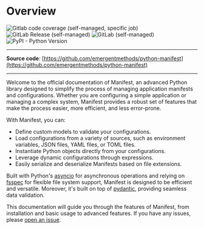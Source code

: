 # Overview

![Gitlab code coverage (self-managed, specific job)](https://img.shields.io/gitlab/pipeline-coverage/wizrds/manifest?branch=main&gitlab_url=https%3A%2F%2Fgit.freqai.cloud&job_name=unit-tests&style=flat-square)
![GitLab Release (self-managed)](https://img.shields.io/gitlab/v/release/wizrds/manifest?gitlab_url=https%3A%2F%2Fgit.freqai.cloud&include_prereleases&style=flat-square)
![GitLab (self-managed)](https://img.shields.io/gitlab/license/wizrds/manifest?gitlab_url=https%3A%2F%2Fgit.freqai.cloud&style=flat-square)
![PyPI - Python Version](https://img.shields.io/pypi/pyversions/python-manifest?style=flat-square)

---

**Source code**: [https://github.com/emergentmethods/python-manifest](https://github.com/emergentmethods/python-manifest)

---

Welcome to the official documentation of Manifest, an advanced Python library designed to simplify the process of managing application manifests and configurations. Whether you are configuring a simple application or managing a complex system, Manifest provides a robust set of features that make the process easier, more efficient, and less error-prone.

With Manifest, you can:

- Define custom models to validate your configurations.
- Load configurations from a variety of sources, such as environment variables, JSON files, YAML files, or TOML files.
- Instantiate Python objects directly from your configurations.
- Leverage dynamic configurations through expressions.
- Easily serialize and deserialize Manifests based on file extensions.

Built with Python's [asyncio](https://docs.python.org/3/library/asyncio.html) for asynchronous operations and relying on [fsspec](https://filesystem-spec.readthedocs.io/en/latest/) for flexible file system support, Manifest is designed to be efficient and versatile. Moreover, it's built on top of [pydantic](https://docs.pydantic.dev/latest/), providing seamless data validation.

This documentation will guide you through the features of Manifest, from installation and basic usage to advanced features. If you have any issues, please [open an issue](https://github.com/emergentmethods/python-manifest/issues).